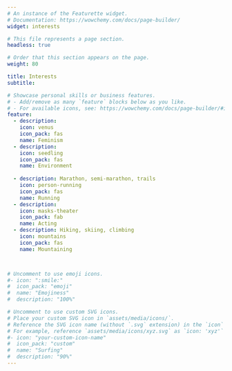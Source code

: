 ```yaml
---
# An instance of the Featurette widget.
# Documentation: https://wowchemy.com/docs/page-builder/
widget: interests

# This file represents a page section.
headless: true

# Order that this section appears on the page.
weight: 80

title: Interests
subtitle:

# Showcase personal skills or business features.
# - Add/remove as many `feature` blocks below as you like.
# - For available icons, see: https://wowchemy.com/docs/page-builder/#icons
feature:
  - description: 
    icon: venus
    icon_pack: fas
    name: Feminism
  - description: 
    icon: seedling
    icon_pack: fas
    name: Environment
  
  - description: Marathon, semi-marathon, trails
    icon: person-running
    icon_pack: fas
    name: Running
  - description:
    icon: masks-theater
    icon_pack: fab
    name: Acting
  - description: Hiking, skiing, climbing
    icon: mountains
    icon_pack: fas
    name: Mountaining



# Uncomment to use emoji icons.
#- icon: ":smile:"
#  icon_pack: "emoji"
#  name: "Emojiness"
#  description: "100%"

# Uncomment to use custom SVG icons.
# Place your custom SVG icon in `assets/media/icons/`.
# Reference the SVG icon name (without `.svg` extension) in the `icon` field.
# For example, reference `assets/media/icons/xyz.svg` as `icon: 'xyz'`
#- icon: "your-custom-icon-name"
#  icon_pack: "custom"
#  name: "Surfing"
#  description: "90%"
---
```

